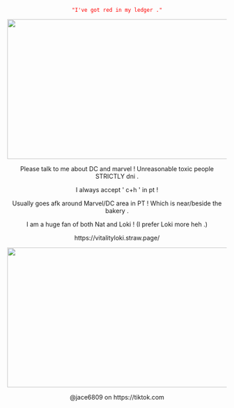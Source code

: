 <p align="center">
<code style="color : red">"I've got red in my ledger ."</code>
<p align="center">
  <img width="1200" height="320" alt="image" src="https://github.com/user-attachments/assets/bead1556-365e-4118-b040-d7718d9b902b" />

<p align="center">
Please talk to me about DC and marvel !
<I'm a fan of both!, please tell me lore(s) or introduce other characters to me whom I don't know !
 <p align="center">
Unreasonable toxic people STRICTLY dni . 
<p align="center">
 I always accept ' c+h ' in pt !
<p align="center">
  Usually goes afk around Marvel/DC area in PT ! Which is near/beside the bakery .
<p align="center">
  I am a huge fan of both Nat and Loki ! (I prefer Loki more heh .)
  <p align="center">
  https://vitalityloki.straw.page/
  <p align="center">
  <img width="1200" height="320" alt="image" src="https://github.com/user-attachments/assets/1fc43f0c-c7c7-4b68-8af3-5902d90f1f41" />




 

<p align="center">
@jace6809 on https://tiktok.com
